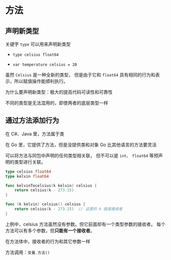 # 方法

## 声明新类型

关键字 `type` 可以用来声明新类型

- `type celsius float64`

- `var temperature celsius = 20`

虽然 `Celsius` 是一种全新的类型，
但是由于它和 `float64` 具有相同的行为和表示，所以赋值操作能顺利执行。

为什么要声明新类型：极大的提高代码可读性和可靠性

不同的类型是无法混用的，即使两者的底层类型一样

## 通过方法添加行为

在 C#、Java 里，方法属于类

在 Go 里，它提供了方法，但是没提供类和对象 Go 比其他语言的方法要灵活

可以将方法与同包中声明的任何类型相关联，
但不可以是 `int`、 `float64` 等预声明的类型进行关联。

```go
type celsius float64
type kelvin float64

func kelvinTocelsius(k kelvin) celsius {
    return celsius(k - 273.15)
}

func (k kelvin) celsius() celsius {
    return celsius(k - 273.15)  // 这里的 k 就是接收者
}
```

上例中，celsius 方法虽然没有参数。但它前面却有一个类型参数的接收者。
每个方法可以有多个参数，但**只能有一个接收者**。

在方法体中，接收者的行为和其它参数一样

方法调用：`变量.方法()`










